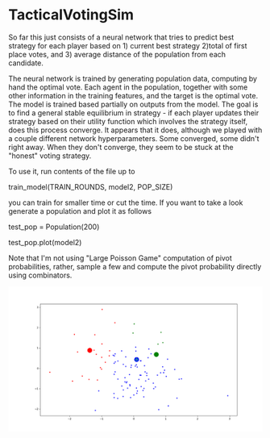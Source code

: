 # TacticalVotingSim

So far this just consists of a neural network that tries to predict best strategy for each player based on 1) current best strategy 2)total of first place votes, and 3) average distance of the population from each candidate.

The neural network is trained by generating population data, computing by hand the optimal vote.  Each agent in the population, together with some other information in the training features, and the target is the optimal vote. The model is trained based partially on outputs from the model.   The goal is to find a general stable equilibrium in strategy - if each player updates their strategy based on their utility function which involves the strategy itself, does this process converge.  It appears that it does, although we played with a couple different network hyperparameters. Some converged, some didn't right away.   When they don't converge, they seem to be stuck at the "honest" voting strategy.  

To use it, run contents of the file up to 

train_model(TRAIN_ROUNDS, model2, POP_SIZE)

you can train for smaller time or cut the time. If you want to take a look generate a population and plot it as follows


test_pop = Population(200)


test_pop.plot(model2)

Note that I'm not using "Large Poisson Game" computation of pivot probabilities, rather, sample a few and compute the pivot probability directly using combinators.  

![Ex. Output](Figure_1.png)
